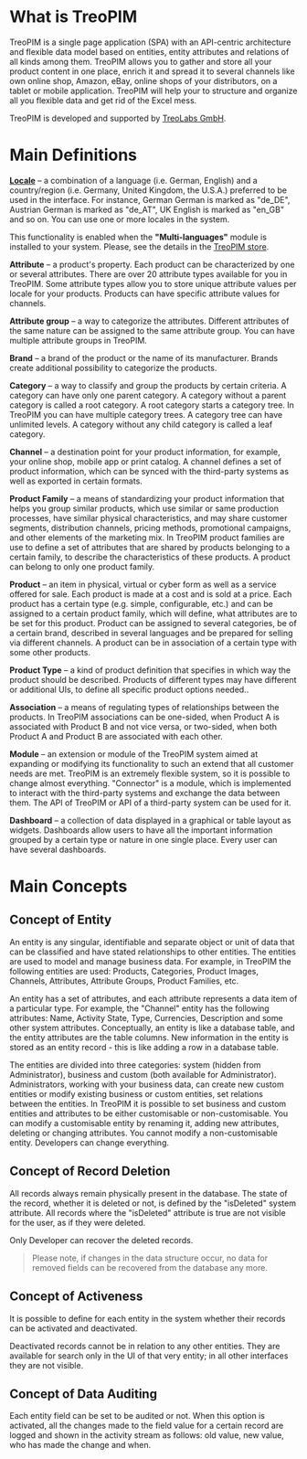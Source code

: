 # What is TreoPIM

TreoPIM is a single page application (SPA) with an API-centric architecture and flexible data model based on entities, entity attributes and relations of all kinds among them. TreoPIM allows you to gather and store all your product content in one place, enrich it and spread it to several channels like own online shop, Amazon, eBay, online shops of your distributors, on a tablet or mobile application. TreoPIM will help your to structure and organize all you flexible data and get rid of the Excel mess.

TreoPIM is developed and supported by [TreoLabs GmbH](https://treolabs.com).

# Main Definitions

[**Locale**](https://treopim.com/store/multi-language-and-local-fields) – a combination of a language (i.e. German, English) and a country/region (i.e. Germany, United Kingdom, the U.S.A.) preferred to be used in the interface. For instance, German German is marked as "de_DE", Austrian German is marked as "de_AT", UK English is marked as "en_GB" and so on. You can use one or more locales in the system. 

This functionality is enabled when the  **"Multi-languages"** module is installed to your system. Please, see the details in the [TreoPIM store](https://treopim.com/store/multi-languages).

**Attribute** – a product's property. Each product can be characterized by one or several attributes. There are over 20 attribute types available for you in TreoPIM. Some attribute types allow you to store unique attribute values per locale for your products. Products can have specific attribute values for channels.

**Attribute group** – a way to categorize the attributes. Different attributes of the same nature can be assigned to the same attribute group. You can have multiple attribute groups in TreoPIM.

**Brand** – a brand of the product or the name of its manufacturer. Brands create additional possibility to categorize the products.

**Category** – a way to classify and group the products by certain criteria. A category can have only one parent category. A category without a parent category is called a root category. A root category starts a category tree. In TreoPIM you can have multiple category trees. A category tree can have unlimited levels. A category without any child category is called a leaf category.

**Channel** – a destination point for your product information, for example, your online shop, mobile app or print catalog. A channel defines a set of product information, which can be synced with the third-party systems as well as exported in certain formats.

**Product Family** – a means of standardizing your product information that helps you group similar products, which use similar or same production processes, have similar physical characteristics, and may share customer segments, distribution channels, pricing methods, promotional campaigns, and other elements of the marketing mix. In TreoPIM product families are use to define a set of attributes that are shared by products belonging to a certain family, to describe the characteristics of these products. A product can belong to only one product family.

**Product** – an item in physical, virtual or cyber form as well as a service offered for sale. Each product is made at a cost and is sold at a price. Each product has a certain type (e.g. simple, configurable, etc.) and can be assigned to a certain product family, which will define, what attributes are to be set for this product. Product can be assigned to several categories, be of a certain brand, described in several languages and be prepared for selling via different channels. A product can be in association of a certain type with some other products.

**Product Type** – a kind of product definition that specifies in which way the product should be described. Products of different types may have different or additional UIs, to define all specific product options needed..

**Association** – a means of regulating types of relationships between the products. In TreoPIM associations can be one-sided, when Product A is associated with Product B and not vice versa, or two-sided, when both Product A and Product B are associated with each other.

**Module** – an extension or module of the TreoPIM system aimed at expanding or modifying its functionality to such an extend that all customer needs are met. TreoPIM is an extremely flexible system, so it is possible to change almost everything. "Connector" is a module, which is implemented to interact with the third-party systems and exchange the data between them. The API of TreoPIM or API of a third-party system can be used for it.

**Dashboard** – a collection of data displayed in a graphical or table layout as widgets. Dashboards allow users to have all the important information grouped by a certain type or nature in one single place. Every user can have several dashboards.

# Main Concepts

## Concept of Entity

An entity is any singular, identifiable and separate object or unit of data that can be classified and have stated relationships to other entities. The entities are used to model and manage business data. For example, in TreoPIM the following entities are used: Products, Categories, Product Images, Channels, Attributes, Attribute Groups, Product Families, etc. 

An entity has a set of attributes, and each attribute represents a data item of a particular type. For example, the "Channel" entity has the following attributes: Name, Activity State, Type, Currencies, Description and some other system attributes. Conceptually, an entity is like a database table, and the entity attributes are the table columns. New information in the entity is stored as an entity record - this is like adding a row in a database table.

The entities are divided into three categories: system (hidden from Administrator), business and custom (both available for Administrator). Administrators, working with your business data, can create new custom entities or modify existing business or custom entities, set relations between the entities. In TreoPIM it is possible to set business and custom entities and attributes to be either customisable or non-customisable. You can modify a customisable entity by renaming it, adding new attributes, deleting or changing attributes. You cannot modify a non-customisable entity. Developers can change everything.

## Concept of Record Deletion

All records always remain physically present in the database. The state of the record, whether it is deleted or not, is defined by the  "isDeleted" system attribute. All records where the "isDeleted" attribute is true are not visible for the user, as if they were deleted.

Only Developer can recover the deleted records.

> Please note, if changes in the data structure occur, no data for removed fields can be recovered from the database any more.

## Concept of Activeness

It is possible to define for each entity in the system whether their records can be activated and deactivated.

Deactivated records cannot be in relation to any other entities. They are available for search only in the UI of that very entity; in all other interfaces they are not visible.

## Concept of Data Auditing

Each entity field can be set to be audited or not. When this option is activated, all the changes made to the field value for a certain record are logged and shown in the activity stream as follows: old value, new value, who has made the change and when. 
